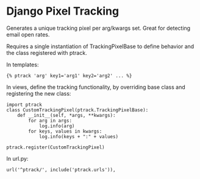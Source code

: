 # Django Pixel Tracking

Generates a unique tracking pixel per arg/kwargs set. Great for detecting email open rates.

Requires a single instantiation of TrackingPixelBase to define behavior and the class registered with ptrack.

In templates:
    
    {% ptrack 'arg' key1='arg1' key2='arg2' ... %}

In views, define the tracking functionality, by overriding base class and registering the new class:
    
    import ptrack
    class CustomTrackingPixel(ptrack.TrackingPixelBase):
        def __init__(self, *args, **kwargs):
            for arg in args:
                log.info(arg)
            for keys, values in kwargs:
                log.info(keys + ":" + values)
                
    ptrack.register(CustomTrackingPixel)
    
In url.py:

    url('^ptrack/', include('ptrack.urls')),